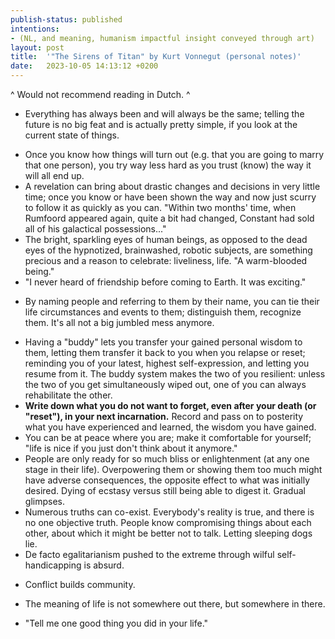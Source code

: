 ```yaml
---
publish-status: published
intentions:
- (NL, and meaning, humanism impactful insight conveyed through art)
layout: post
title:  '"The Sirens of Titan" by Kurt Vonnegut (personal notes)'
date:   2023-10-05 14:13:12 +0200
---
```

^
Would not recommend reading in Dutch.
^
- Everything has always been and will always be the same; telling the future is no big feat and is actually pretty simple, if you look at the current state of things.
* Once you know how things will turn out (e.g. that you are going to marry that one person), you try way less hard as you trust (know) the way it will all end up.
* A revelation can bring about drastic changes and decisions in very little time; once you know or have been shown the way and now just scurry to follow it as quickly as you can. "Within two months' time, when Rumfoord appeared again, quite a bit had changed, Constant had sold all of his galactical possessions..."
* The bright, sparkling eyes of human beings, as opposed to the dead eyes of the hypnotized, brainwashed, robotic subjects, are something precious and a reason to celebrate: liveliness, life. "A warm-blooded being."
* "I never heard of friendship before coming to Earth. It was exciting."
- By naming people and referring to them by their name, you can tie their life circumstances and events to them; distinguish them, recognize them. It's all not a big jumbled mess anymore.
* Having a "buddy" lets you transfer your gained personal wisdom to them, letting them transfer it back to you when you relapse or reset; reminding you of your latest, highest self-expression, and letting you resume from it. The buddy system makes the two of you resilient: unless the two of you get simultaneously wiped out, one of you can always rehabilitate the other.
* **Write down what you do not want to forget, even after your death (or "reset"), in your next incarnation.** Record and pass on to posterity what you have experienced and learned, the wisdom you have gained.
* You can be at peace where you are; make it comfortable for yourself; "life is nice if you just don't think about it anymore."
* People are only ready for so much bliss or enlightenment (at any one stage in their life). Overpowering them or showing them too much might have adverse consequences, the opposite effect to what was initially desired. Dying of ecstasy versus still being able to digest it. Gradual glimpses.
* Numerous truths can co-exist. Everybody's reality is true, and there is no one objective truth. People know compromising things about each other, about which it might be better not to talk. Letting sleeping dogs lie.
* De facto egalitarianism pushed to the extreme through wilful self-handicapping is absurd.
- Conflict builds community.
* The meaning of life is not somewhere out there, but somewhere in there.
- "Tell me one good thing you did in your life."